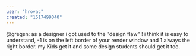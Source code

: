 ```yaml
---
user: "hrovac"
created: "1517499040"
---
```


@gregsn: as a designer i got used to the "design flaw" !
i think it is easy to understand, -1 is on the left border of your render window and 1 always the right border.
my Kids get it and some design students should get it too.



